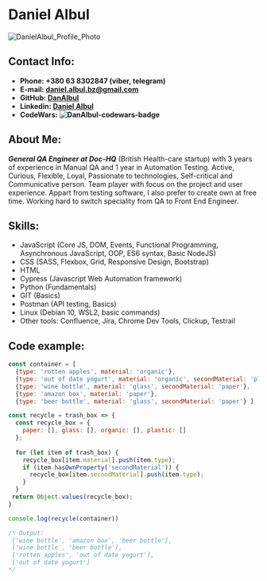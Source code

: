 # Daniel Albul

![DanielAlbul_Profile_Photo](https://media-exp1.licdn.com/dms/image/C5603AQEzGSQFHyhiAQ/profile-displayphoto-shrink_400_400/0/1638886090555?e=1666828800&v=beta&t=5_3sSynYs_aDkyJCliSSFpD4t_37VCVWPIsRrChTJNk)

## Contact Info:
* **Phone: +380 63 8302847 (viber, telegram)**
* **E-mail: daniel.albul.bz@gmail.com**
* **GitHub: [DanAlbul](https://github.com/DanAlbul)**
* **Linkedin: [Daniel Albul](https://www.linkedin.com/in/daniel-albul-83461921a)**
* **CodeWars: ![DanAlbul-codewars-badge](https://www.codewars.com/users/DanAlbul/badges/small)**

## About Me:
***General QA Engineer at Doc-HQ*** (British Health-care startup) with 3 years of experience in Manual QA and 1 year in Automation Testing.
Active, Curious, Flexible, Loyal, Passionate to technologies, Self-critical and Communicative person. Team player with focus on the project and user experience.
Appart from testing software, I also prefer to create own at free time. 
Working hard to switch speciality from QA to Front End Engineer.

## Skills:
* JavaScript (Core JS, DOM, Events, Functional Programming, Asynchronous JavaScript, OOP, ES6 syntax, Basic NodeJS)
* CSS (SASS, Flexbox, Grid, Responsive Design, Bootstrap)
* HTML
* Cypress (Javascript Web Automation framework)
* Python (Fundamentals)
* GIT (Basics)
* Postman (API testing, Basics)
* Linux (Debian 10, WSL2, basic commands)
* Other tools: Confluence, Jira, Chrome Dev Tools, Clickup, Testrail

## Code example:
```js
const container = [ 
  {type: 'rotten apples', material: 'organic'},
  {type: 'out of date yogurt', material: 'organic', secondMaterial: 'plastic'},
  {type: 'wine bottle', material: 'glass', secondMaterial: 'paper'},
  {type: 'amazon box', material: 'paper'},
  {type: 'beer bottle', material: 'glass', secondMaterial: 'paper'} ]

const recycle = trash_box => {
  const recycle_box = {
    paper: [], glass: [], organic: [], plastic: []
  };
  
  for (let item of trash_box) {
    recycle_box[item.material].push(item.type);
    if (item.hasOwnProperty('secondMaterial')) {
      recycle_box[item.secondMaterial].push(item.type);
    }
  }
 return Object.values(recycle_box);
}

console.log(recycle(container))

/* Output:
 ['wine bottle', 'amazon box', 'beer bottle'],
 ['wine bottle', 'beer bottle'],
 ['rotten apples', 'out of date yogurt'],
 ['out of date yogurt']
*/
```
